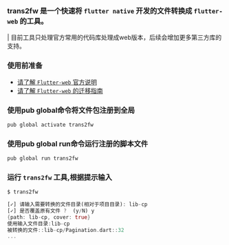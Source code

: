 ### trans2fw 是一个快速将 `flutter native`  开发的文件转换成 `flutter-web` 的工具。
| 目前工具只处理官方常用的代码库处理成web版本，后续会增加更多第三方库的支持。

### 使用前准备
- [请了解 `Flutter-web` 官方说明](https://github.com/flutter/flutter_web/blob/master/README.md)
- [请了解 `Flutter-web` 的迁移指南](https://github.com/flutter/flutter_web/blob/master/docs/migration_guide.md)

### 使用pub global命令将文件包注册到全局
```dart
pub global activate trans2fw
```

### 使用pub global run命令运行注册的脚本文件 
```dart
pub global run trans2fw
```

### 运行 `trans2fw` 工具,根据提示输入
```dart
$ trans2fw

[✓] 请输入需要转换的文件目录(相对于项目目录): lib-cp
[✓] 是否覆盖原有文件 ?  (y/N) y
{path: lib-cp, cover: true}
使用输入文件目录:lib-cp
被转换的文件::lib-cp/Pagination.dart::32
...
```
